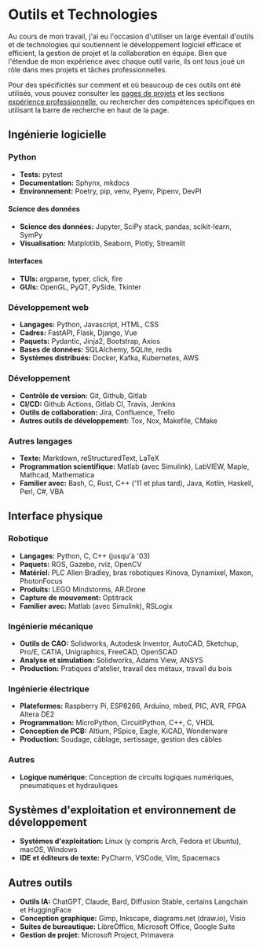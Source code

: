 # Outils et Technologies
Au cours de mon travail, j'ai eu l'occasion d'utiliser un large éventail d'outils et de technologies qui soutiennent le développement logiciel efficace et efficient, la gestion de projet et la collaboration en équipe.
Bien que l'étendue de mon expérience avec chaque outil varie, ils ont tous joué un rôle dans mes projets et tâches professionnelles.

Pour des spécificités sur comment et où beaucoup de ces outils ont été utilisés,
vous pouvez consulter les [pages de projets](../projects/index.md) et les sections [expérience professionnelle](../work_experience/index.md),
ou rechercher des compétences spécifiques en utilisant la barre de recherche en haut de la page.

## Ingénierie logicielle
### Python
- **Tests:** pytest
- **Documentation:** Sphynx, mkdocs
- **Environnement:** Poetry, pip, venv, Pyenv, Pipenv, DevPI
#### Science des données
- **Science des données:** Jupyter, SciPy stack, pandas, scikit-learn, SymPy
- **Visualisation:** Matplotlib, Seaborn, Plotly, Streamlit
#### Interfaces
- **TUIs:** argparse, typer, click, fire
- **GUIs:** OpenGL, PyQT, PySide, Tkinter
### Développement web
- **Langages:** Python, Javascript, HTML, CSS
- **Cadres:** FastAPI, Flask, Django, Vue
- **Paquets:** Pydantic, Jinja2, Bootstrap, Axios
- **Bases de données:** SQLAlchemy, SQLite, redis
- **Systèmes distribués:** Docker, Kafka, Kubernetes, AWS
### Développement
- **Contrôle de version:** Git, Github, Gitlab
- **CI/CD:** Github Actions, Gitlab CI, Travis, Jenkins
- **Outils de collaboration:** Jira, Confluence, Trello
- **Autres outils de développement:** Tox, Nox, Makefile, CMake
### Autres langages
- **Texte:** Markdown, reStructuredText, LaTeX
- **Programmation scientifique:** Matlab (avec Simulink), LabVIEW, Maple, Mathcad, Mathematica
- **Familier avec:** Bash, C, Rust, C++ ('11 et plus tard), Java, Kotlin, Haskell, Perl, C#, VBA

## Interface physique
### Robotique
- **Langages:** Python, C, C++ (jusqu'à '03)
- **Paquets:** ROS, Gazebo, rviz, OpenCV
- **Matériel:** PLC Allen Bradley, bras robotiques Kinova, Dynamixel, Maxon, PhotonFocus
- **Produits:** LEGO Mindstorms, AR.Drone
- **Capture de mouvement:** Optitrack
- **Familier avec:** Matlab (avec Simulink), RSLogix
### Ingénierie mécanique
- **Outils de CAO:** Solidworks, Autodesk Inventor, AutoCAD, Sketchup, Pro/E, CATIA, Unigraphics, FreeCAD, OpenSCAD
- **Analyse et simulation:** Solidworks, Adams View, ANSYS
- **Production:** Pratiques d'atelier, travail des métaux, travail du bois
### Ingénierie électrique
- **Plateformes:** Raspberry Pi, ESP8266, Arduino, mbed, PIC, AVR, FPGA Altera DE2
- **Programmation:** MicroPython, CircuitPython, C++, C, VHDL
- **Conception de PCB:** Altium, PSpice, Eagle, KiCAD, Wonderware
- **Production:** Soudage, câblage, sertissage, gestion des câbles
### Autres
- **Logique numérique:** Conception de circuits logiques numériques, pneumatiques et hydrauliques

## Systèmes d'exploitation et environnement de développement
- **Systèmes d'exploitation:** Linux (y compris Arch, Fedora et Ubuntu), macOS, Windows
- **IDE et éditeurs de texte:** PyCharm, VSCode, Vim, Spacemacs

## Autres outils
- **Outils IA:** ChatGPT, Claude, Bard, Diffusion Stable, certains Langchain et HuggingFace
- **Conception graphique:** Gimp, Inkscape, diagrams.net (draw.io), Visio
- **Suites de bureautique:** LibreOffice, Microsoft Office, Google Suite
- **Gestion de projet:** Microsoft Project, Primavera
